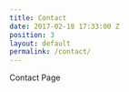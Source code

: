 ```yaml
---
title: Contact
date: 2017-02-18 17:33:00 Z
position: 3
layout: default
permalink: /contact/
---
```


Contact Page

